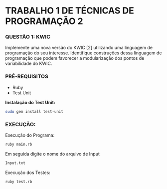 # TRABALHO 1 DE TÉCNICAS DE PROGRAMAÇÃO 2

### QUESTÃO 1: KWIC

Implemente uma nova versão do KWIC [2] utilizando uma linguagem de programação do seu interesse. Identifique construções dessa linguagem de programação que podem favorecer a modularização dos pontos de variabilidade do KWIC.

### PRÉ-REQUISITOS

- Ruby
- Test Unit

**Instalação do Test Unit:**

```bash
sudo gem install test-unit
```

### EXECUÇÃO:

Execução do Programa:

```bash
ruby main.rb
```

Em seguida digite o nome do arquivo de Input

```bash
Input.txt
```

Execução dos Testes:

```bash
ruby test.rb
```
